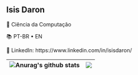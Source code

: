 ## Isis Daron
<p> 🚀 Ciência da Computação</p>
<p> 📚 PT-BR • EN </p>
<p> 📩 LinkedIn: https://www.linkedin.com/in/isisdaron/ </p>


| <img align="center" src="https://github-readme-stats.vercel.app/api?username=isismd&count_private=true&theme=dracula&show_icons=true&hide=prs" alt="Anurag's github stats" /> | <img align="center" src="https://github-readme-stats.vercel.app/api/top-langs/?username=isismd&hide=html&layout=compact&theme=dracula&langs_count=15" /> |
| ------------- | ------------- |

 
